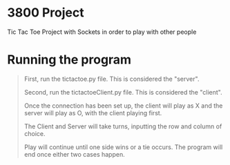 # 3800 Project

Tic Tac Toe Project with Sockets in order to play with other people

# Running the program
> First, run the tictactoe.py file. This is considered the "server".
> 
> Second, run the tictactoeClient.py file. This is considered the "client".
> 
> Once the connection has been set up, the client will play as X and the server will play as O, with the client playing first.
> 
> The Client and Server will take turns, inputting the row and column of choice.
> 
> Play will continue until one side wins or a tie occurs. The program will end once either two cases happen.
